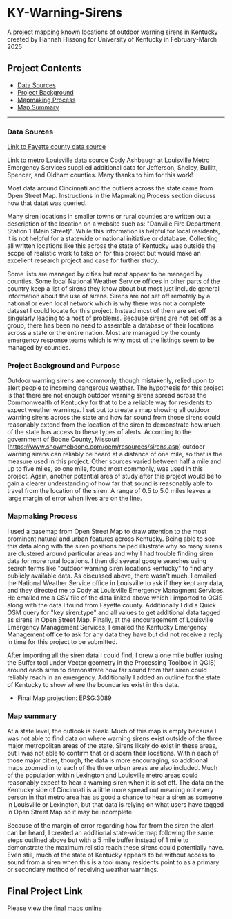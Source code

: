 # KY-Warning-Sirens
A project mapping known locations of outdoor warning sirens in Kentucky created by Hannah Hissong for University of Kentucky in February-March 2025

## Project Contents

- [Data Sources](#data-sources)
- [Project Background](#project-background)
- [Mapmaking Process](#mapmaking-process)
- [Map Summary](#map-summary)

***

### Data Sources

[Link to Fayette county data source](https://data.lexingtonky.gov/datasets/eab218eb4e2249d59a39401b5ee25d6e/explore)

[Link to metro Louisville data source](https://jefferson-ky-outdoor-warning-sirens-lojic.hub.arcgis.com/) 
Cody Ashbaugh at Louisville Metro Emergency Services supplied additional data for Jefferson, Shelby, Bullitt, Spencer, and Oldham counties. Many thanks to him for this work!

Most data around Cincinnati and the outliers across the state came from Open Street Map. Instructions in the Mapmaking Process section discuss how that datat was queried. 

Many siren locations in smaller towns or rural counties are written out a description of the location on a website such as: "Danville Fire Department Station 1 (Main Street)". While this information is helpful for local residents, it is not helpful for a statewide or national initiative or database. Collecting all written locations like this across the state of Kentucky was outside the scope of realistic work to take on for this project but would make an excellent research project and case for further study.

Some lists are managed by cities but most appear to be managed by counties. Some local National Weather Service offices in other parts of the country keep a list of sirens they know about but most just include general information about the use of sirens. Sirens are not set off remotely by a national or even local network which is why there was not a complete dataset I could locate for this project. Instead most of them are set off singularly leading to a host of problems. Because sirens are not set off as a group, there has been no need to assemble a database of their locations across a state or the entire nation. Most are managed by the county emergency response teams which is why most of the listings seem to be managed by counties. 

### Project Background and Purpose

Outdoor warning sirens are commonly, though mistakenly, relied upon to alert people to incoming dangerous weather. The hypothesis for this project is that there are not enough outdoor warning sirens spread across the Commonwealth of Kentucky for that to be a reliable way for residents to expect weather warnings. I set out to create a map showing all outdoor warning sirens across the state and how far sound from those sirens could reasonably extend from the location of the siren to demonstrate how much of the state has access to these types of alerts. According to the government of Boone County, Missouri (https://www.showmeboone.com/oem/resources/sirens.asp) outdoor warning sirens can reliably be heard at a distance of one mile, so that is the measure used in this project. Other sources varied between half a mile and up to five miles, so one mile, found most commonly, was used in this project. Again, another potential area of study after this project would be to gain a clearer understanding of how far that sound is reasonably able to travel from the location of the siren. A range of 0.5 to 5.0 miles leaves a large margin of error when lives are on the line. 

### Mapmaking Process

I used a basemap from Open Street Map to draw attention to the most prominent natural and urban features across Kentucky. Being able to see this data along with the siren positions helped illustrate why so many sirens are clustered around particular areas and why I had trouble finding siren data for more rural locations. I then did several google searches using search terms like "outdoor warning siren locations kentucky" to find any publicly available data. As discussed above, there wasn't much. I emailed the National Weather Service office in Louisville to ask if they kept any data, and they directed me to Cody at Louisville Emergency Managment Services. He emailed me a CSV file of the data linked above which I imported to QGIS along with the data I found from Fayette county. Additionally I did a Quick OSM query for "key siren:type" and all values to get additional data tagged as sirens in Open Street Map. Finally, at the encouragement of Louisville Emergency Management Services, I emailed the Kentucky Emergency Management office to ask for any data they have but did not receive a reply in time for this project to be submitted. 

After importing all the siren data I could find, I drew a one mile buffer (using the Buffer tool under Vector geometry in the Processing Toolbox in QGIS) around each siren to demonstrate how far sound from that siren could reliably reach in an emergency. Additionally I added an outline for the state of Kentucky to show where the boundaries exist in this data. 
 
* Final Map projection: EPSG:3089

### Map summary

At a state level, the outlook is bleak. Much of this map is empty because I was not able to find data on where warning sirens exist outside of the three major metropolitan areas of the state. Sirens likely do exist in these areas, but I was not able to confirm that or discern their locations. Within each of those major cities, though, the data is more encouraging, so additional maps zoomed in to each of the three urban areas are also included. Much of the population within Lexington and Louisville metro areas could reasonably expect to hear a warning siren when it is set off. The data on the Kentucky side of Cincinnati is a little more spread out meaning not every person in that metro area has as good a chance to hear a siren as someone in Louisville or Lexington, but that data is relying on what users have tagged in Open Street Map so it may be incomplete. 

Because of the margin of error regarding how far from the siren the alert can be heard, I created an additional state-wide map following the same steps outlined above but with a 5 mile buffer instead of 1 mile to demonstrate the maximum relistic reach these sirens could potentially have. Even still, much of the state of Kentucky appears to be without access to sound from a siren when this is a tool many residents point to as a primary or secondary method of receiving weather warnings. 

## Final Project Link

Please view the [final maps online](https://hshissong.github.io/KY-Warning-Sirens/)
